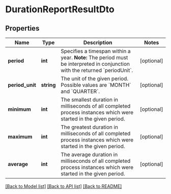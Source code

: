 # DurationReportResultDto

## Properties
Name | Type | Description | Notes
------------ | ------------- | ------------- | -------------
**period** | **int** | Specifies a timespan within a year. **Note:** The period must be interpreted in conjunction with the returned &#x60;periodUnit&#x60;. | [optional] 
**period_unit** | **string** | The unit of the given period. Possible values are &#x60;MONTH&#x60; and &#x60;QUARTER&#x60;. | [optional] 
**minimum** | **int** | The smallest duration in milliseconds of all completed process instances which were started in the given period. | [optional] 
**maximum** | **int** | The greatest duration in milliseconds of all completed process instances which were started in the given period. | [optional] 
**average** | **int** | The average duration in milliseconds of all completed process instances which were started in the given period. | [optional] 

[[Back to Model list]](../../README.md#documentation-for-models) [[Back to API list]](../../README.md#documentation-for-api-endpoints) [[Back to README]](../../README.md)

